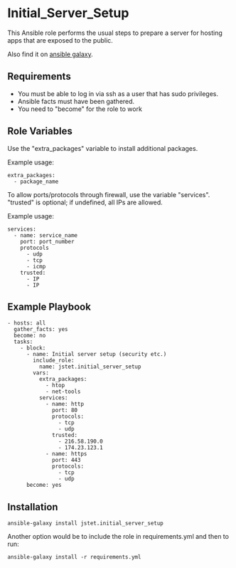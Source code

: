 Initial_Server_Setup
=========

This Ansible role performs the usual steps to prepare a server for hosting apps that are exposed to the public.

Also find it on [ansible galaxy](https://galaxy.ansible.com/jstet/initial_server_setup).


Requirements
----------------
- You must be able to log in via ssh as a user that has sudo privileges.
- Ansible facts must have been gathered.
- You need to "become" for the role to work

Role Variables
--------------
Use the "extra_packages" variable to install additional packages.

Example usage:
```
extra_packages:
  - package_name
```
To allow ports/protocols through firewall, use the variable "services". "trusted" is optional; if undefined, all IPs are allowed.

Example usage:
```
services:  
  - name: service_name
    port: port_number
    protocols
      - udp
      - tcp
      - icmp
    trusted:
      - IP
      - IP
```
Example Playbook
----------------
```
- hosts: all
  gather_facts: yes
  become: no
  tasks:
    - block:
      - name: Initial server setup (security etc.)
        include_role:
          name: jstet.initial_server_setup
        vars:
          extra_packages:
            - htop
            - net-tools
          services:
            - name: http
              port: 80
              protocols:
                - tcp
                - udp
              trusted:
                - 216.58.190.0
                - 174.23.123.1
            - name: https
              port: 443
              protocols:
                - tcp
                - udp
      become: yes
```
Installation
------------------
```
ansible-galaxy install jstet.initial_server_setup
```
Another option would be to include the role in requirements.yml and then to run:
```
ansible-galaxy install -r requirements.yml
```
